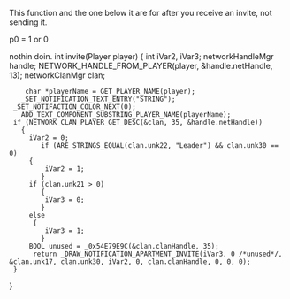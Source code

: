 This function and the one below it are for after you receive an invite, not sending it.

p0 = 1 or 0

nothin doin. 
int invite(Player player)
  {
     int iVar2, iVar3;
     networkHandleMgr handle;
      NETWORK_HANDLE_FROM_PLAYER(player, &handle.netHandle, 13);
        networkClanMgr clan;

        char *playerName = GET_PLAYER_NAME(player);
       _SET_NOTIFICATION_TEXT_ENTRY("STRING");
     _SET_NOTIFACTION_COLOR_NEXT(0);
       ADD_TEXT_COMPONENT_SUBSTRING_PLAYER_NAME(playerName);
     if (NETWORK_CLAN_PLAYER_GET_DESC(&clan, 35, &handle.netHandle))
       {
         iVar2 = 0;
            if (ARE_STRINGS_EQUAL(clan.unk22, "Leader") && clan.unk30 == 0)
         {
             iVar2 = 1;
            }
         if (clan.unk21 > 0)
            {
             iVar3 = 0;
            }
         else
          {
             iVar3 = 1;
            }
         BOOL unused = _0x54E79E9C(&clan.clanHandle, 35);
          return _DRAW_NOTIFICATION_APARTMENT_INVITE(iVar3, 0 /*unused*/, &clan.unk17, clan.unk30, iVar2, 0, clan.clanHandle, 0, 0, 0);
     }
 }
